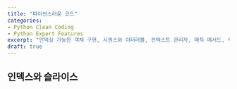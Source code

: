 ```yaml
---
title: "파이썬스러운 코드"
categories:
- Python Clean Coding
- Python Expert Features
excerpt: "인덱싱 가능한 객체 구현, 시퀀스와 이터러블, 컨텍스트 관리자, 매직 메서드, 부작용을 일으키는 코드 연구"
draft: true
---
```


## 인덱스와 슬라이스
